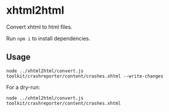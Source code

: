 # xhtml2html

Convert xhtml to html files.

Run `npm i` to install dependencies.

## Usage

```
node ../xhtml2html/convert.js toolkit/crashreporter/content/crashes.xhtml --write-changes
```

For a dry-run:

```
node ../xhtml2html/convert.js toolkit/crashreporter/content/crashes.xhtml
```
